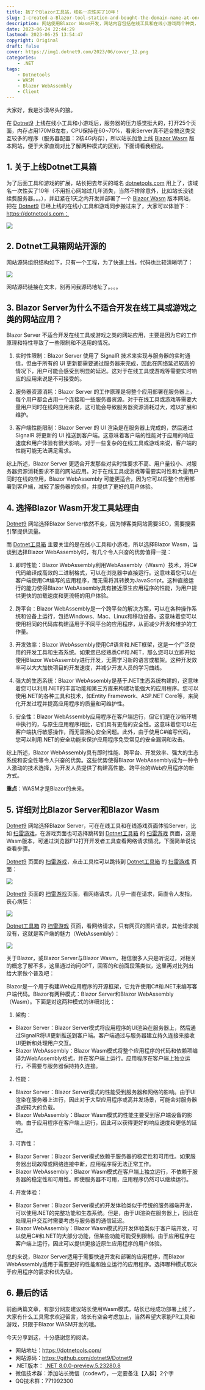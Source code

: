 ```yaml
---
title: 搞了个Blazor工具站，域名一次性买了10年！
slug: I-created-a-Blazor-tool-station-and-bought-the-domain-name-at-once-for-10-years
description: 网站使用Blazor Wasm开发，网站内容包括在线工具和在线小游戏两个种类，主要是体验Web Assembly到底好不好。
date: 2023-06-24 22:44:29
lastmod: 2023-06-25 13:54:47
copyright: Original
draft: false
cover: https://img1.dotnet9.com/2023/06/cover_12.png
categories: 
    - .NET
tags: 
    - Dotnetools
    - WASM
    - Blazor WebAssembly
    - Client
---
```


大家好，我是沙漠尽头的狼。

在 [Dotnet9](https://dotnet9.com) 上线在线小工具和小游戏后，服务器的压力感觉挺大的，打开25个页面，内存占用170MB左右，CPU保持在60~70%，看来Server真不适合搞这类交互较多的程序（服务器配置：2核4G内存），所以站长加急上线 [Blazor Wasm](https://dotnetools.com) 版本网站，便于大家直观对比了解两种模式的区别，下面请看我细说。

## 1. 关于上线Dotnet工具箱

为了后面工具和游戏的扩展，站长把去年买的域名 [dotnetools.com](https://dotnetools.com) 用上了，该域名一次性买了10年（不用担心网站过几年消失，当然不排除意外，比如站长没钱续费服务器。。。），并赶紧在1天之内开发并部署了一个 [Blazor Wasm](https://dotnetools.com) 版本网站，把在 [Dotnet9](https://dotnet9.com) 已经上线的在线小工具和游戏同步搬过来了，大家可以体验下：https://dotnetools.com：

![](https://img1.dotnet9.com/2023/06/cover_12.png)

## 2. Dotnet工具箱网站开源的

网站源码组织结构如下，只有一个工程，为了快速上线，代码也比较清晰明了：

![](https://img1.dotnet9.com/2023/06/1301.png)

网站源码链接在文末，别再问我源码地址了。。。。

## 3. Blazor Server为什么不适合开发在线工具或游戏之类的网站应用？

Blazor Server 不适合开发在线工具或游戏之类的网站应用，主要是因为它的工作原理和特性导致了一些限制和不适用的情况。

1. 实时性限制：Blazor Server 使用了 SignalR 技术来实现与服务器的实时通信，但由于所有的 UI 更新都需要通过服务器来完成，因此在网络延迟较高的情况下，用户可能会感受到明显的延迟。这对于在线工具或游戏等需要实时响应的应用来说是不可接受的。

2. 服务器资源消耗：Blazor Server 的工作原理是将整个应用部署在服务器上，每个用户都会占用一个连接和一些服务器资源。对于在线工具或游戏等需要大量用户同时在线的应用来说，这可能会导致服务器资源消耗过大，难以扩展和维护。

3. 客户端性能限制：Blazor Server 的 UI 渲染是在服务器上完成的，然后通过 SignalR 将更新的 UI 推送到客户端。这意味着客户端的性能对于应用的响应速度和用户体验有很大影响。对于一些复杂的在线工具或游戏来说，客户端的性能可能无法满足需求。

综上所述，Blazor Server 更适合开发那些对实时性要求不高、用户量较小、对服务器资源消耗要求不高的网站应用。对于在线工具或游戏等需要实时性和大量用户同时在线的应用，Blazor WebAssembly 可能更适合，因为它可以将整个应用部署到客户端，减轻了服务器的负担，并提供了更好的用户体验。

## 4. 选择Blazor Wasm开发工具站理由

[Dotnet9](https://dotnet9.com) 网站选择Blazor Server依然不变，因为博客类网站需要SEO，需要搜索引擎提供流量。

而 [Dotnet工具箱](https://dotnetools.com) 主要关注的是在线小工具和小游戏，所以选择Blazor Wasm，当谈到选择Blazor WebAssembly时，有几个令人兴奋的优势值得一提：

1. 即时性能：Blazor WebAssembly利用WebAssembly（Wasm）技术，将C#代码编译成高效的二进制格式，可以在浏览器中直接运行。这意味着您可以在客户端使用C#编写的应用程序，而无需将其转换为JavaScript。这种直接运行的能力使得Blazor WebAssembly具有接近原生应用程序的性能，为用户提供更快的加载速度和更流畅的用户体验。

2. 跨平台：Blazor WebAssembly是一个跨平台的解决方案，可以在各种操作系统和设备上运行，包括Windows、Mac、Linux和移动设备。这意味着您可以使用相同的代码库构建适用于不同平台的应用程序，从而减少开发和维护的工作量。

3. 开发效率：Blazor WebAssembly使用C#语言和.NET框架，这是一个广泛使用的开发工具和生态系统。如果您已经熟悉C#和.NET，那么您可以立即开始使用Blazor WebAssembly进行开发，无需学习新的语言或框架。这种开发效率可以大大加快项目的开发速度，并减少开发人员的学习曲线。

4. 强大的生态系统：Blazor WebAssembly是基于.NET生态系统构建的，这意味着您可以利用.NET的丰富功能和第三方库来构建功能强大的应用程序。您可以使用.NET的各种工具和技术，如Entity Framework、ASP.NET Core等，来简化开发过程并提高应用程序的质量和可维护性。

5. 安全性：Blazor WebAssembly应用程序在客户端运行，但它们是在沙箱环境中执行的，与原生应用程序相比，它们具有更高的安全性。这意味着您可以在客户端执行敏感操作，而无需担心安全问题。此外，由于使用C#编写代码，您可以利用.NET的安全功能来保护应用程序免受常见的安全漏洞和攻击。

综上所述，Blazor WebAssembly具有即时性能、跨平台、开发效率、强大的生态系统和安全性等令人兴奋的优势。这些优势使得Blazor WebAssembly成为一种令人激动的技术选择，为开发人员提供了构建高性能、跨平台的Web应用程序的新方式。

**重点**：WASM才是Blazor的未来。

## 5. 详细对比Blazor Server和Blazor Wasm

[Dotnet9](https://dotnet9.com) 网站选择Blazor Server，可在在线工具和在线游戏页面体验Server，比如 [扫雷游戏](https://dotnet9.com/games/minesweeper)，在游戏页面也可选择跳转到 [Dotnet工具箱](https://dotnetools.com) 的 [扫雷游戏](https://dotnetools.com/games/minesweeper) 页面，这是Wasm版本，可通过浏览器F12打开开发者工具查看网络请求情况，下面简单说说查看步骤。

[Dotnet9](https://dotnet9.com) 页面的 [扫雷游戏](https://dotnet9.com/games/minesweeper)，点击工具栏可以跳转到 [Dotnet工具箱](https://dotnetools.com) 的 [扫雷游戏](https://dotnetools.com/games/minesweeper) 页面：

![](https://img1.dotnet9.com/2023/06/1302.png)

[Dotnet9](https://dotnet9.com) 页面的 [扫雷游戏](https://dotnet9.com/games/minesweeper)页面，看网络请求，几乎一直在请求，简直令人发指，丧心病狂：

![](https://img1.dotnet9.com/2023/06/1304.png)

[Dotnet工具箱](https://dotnetools.com) 的 [扫雷游戏](https://dotnetools.com/games/minesweeper) 页面，看网络请求，只有网页的图片请求，其他请求就没有，这就是客户端的魅力（WebAssembly）：

![](https://img1.dotnet9.com/2023/06/1303.png)

关于Blazor，或Blazor Server与Blazor Wasm，相信很多人只是听说过，对相关的概念了解不多，这里通过询问GPT，回答的和前面段落类似，这里再对比列出给大家做个普及吧：

Blazor是一个用于构建Web应用程序的开源框架，它允许使用C#和.NET来编写客户端代码。Blazor有两种模式：Blazor Server和Blazor WebAssembly（Wasm）。下面是对这两种模式的详细对比：

1. 架构：

 - Blazor Server：Blazor Server模式将应用程序的UI渲染在服务器上，然后通过SignalR将UI更新推送到客户端。客户端通过与服务器建立持久连接来接收UI更新和处理用户交互。
 - Blazor WebAssembly：Blazor Wasm模式将整个应用程序的代码和依赖项编译为WebAssembly格式，并在客户端上运行。应用程序在客户端上独立运行，不需要与服务器保持持久连接。

2. 性能：

 - Blazor Server：Blazor Server模式的性能受到服务器和网络的影响。由于UI渲染在服务器上进行，因此对于大型应用程序或高并发场景，可能会对服务器造成较大的负载。
 - Blazor WebAssembly：Blazor Wasm模式的性能主要受到客户端设备的影响。由于应用程序在客户端上运行，因此可以获得更好的响应速度和更低的延迟。

3. 可靠性：

 - Blazor Server：Blazor Server模式依赖于服务器的稳定性和可用性。如果服务器出现故障或网络连接中断，应用程序将无法正常工作。
 - Blazor WebAssembly：Blazor Wasm模式在客户端上独立运行，不依赖于服务器的稳定性和可用性。即使服务器不可用，应用程序仍然可以继续运行。

4. 开发体验：

 - Blazor Server：Blazor Server模式的开发体验类似于传统的服务器端开发，可以使用.NET的完整功能和生态系统。但是，由于UI渲染在服务器上，因此在处理用户交互时需要考虑与服务器的通信延迟。
 - Blazor WebAssembly：Blazor Wasm模式的开发体验类似于客户端开发，可以使用C#和.NET的大部分功能，但某些功能可能受到限制。由于应用程序在客户端上运行，因此可以提供更接近原生应用程序的用户体验。

总的来说，Blazor Server适用于需要快速开发和部署的应用程序，而Blazor WebAssembly适用于需要更好的性能和独立运行的应用程序。选择哪种模式取决于应用程序的需求和优先级。

## 6. 最后的话

前面两篇文章，有部分网友建议站长使用Wasm模式，站长已经成功部署上线了，大家有什么工具需求欢迎留言，站长有空会考虑加上，当然希望大家能PR工具和游戏，只限于Blazor WASM开发的哦。

今天分享到这，十分感谢您的阅读。

- 网站地址：https://dotnetools.com/
- 网站源码：https://github.com/dotnet9/Dotnet9
- .NET版本： [.NET 8.0.0-preview.5.23280.8](https://dotnet.microsoft.com/zh-cn/download/dotnet/8.0)
- 微信技术群：添加站长微信（codewf），一定要备注【入群】2个字
- QQ技术群：771992300